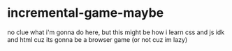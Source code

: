 # incremental-game-maybe
no clue what i'm gonna do here, but this might be how i learn css and js idk
and html cuz its gonna be a browser game (or not cuz im lazy)

